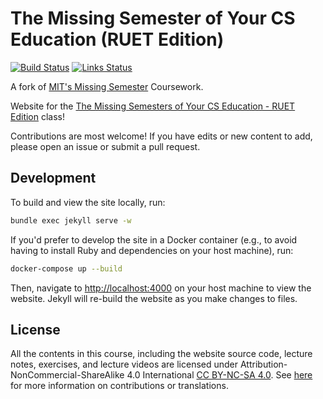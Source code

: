 # The Missing Semester of Your CS Education (RUET Edition)

[![Build Status](https://github.com/missing-semester/missing-semester/actions/workflows/build.yml/badge.svg)](https://github.com/missing-semester/missing-semester/actions/workflows/build.yml) [![Links Status](https://github.com/missing-semester/missing-semester/actions/workflows/links.yml/badge.svg)](https://github.com/missing-semester/missing-semester/actions/workflows/links.yml)

A fork of [MIT's Missing Semester](https://github.com/missing-semester/missing-semester) Coursework.

Website for the [The Missing Semesters of Your CS Education - RUET Edition]() class!

Contributions are most welcome! If you have edits or new content to add, please
open an issue or submit a pull request.

## Development

To build and view the site locally, run:

```bash
bundle exec jekyll serve -w
```

If you'd prefer to develop the site in a Docker container (e.g., to avoid
having to install Ruby and dependencies on your host machine), run:

```bash
docker-compose up --build
```

Then, navigate to <http://localhost:4000> on your host machine to view the
website. Jekyll will re-build the website as you make changes to files.

## License

All the contents in this course, including the website source code, lecture notes, exercises, and lecture videos are licensed under Attribution-NonCommercial-ShareAlike 4.0 International [CC BY-NC-SA 4.0](https://creativecommons.org/licenses/by-nc-sa/4.0/). See [here](https://missing.csail.mit.edu/license) for more information on contributions or translations.
